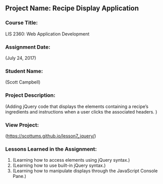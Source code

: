 ## Project Name:  Recipe Display Application

### Course Title:
LIS 2360:  Web Application Development

### Assignment Date:  
(July 24, 2017)

### Student Name:  
(Scott Campbell)

### Project Description:
(Adding jQuery code that displays the elements containing a recipe’s ingredients and instructions when a user clicks the associated headers. )

### View Project:
(https://scottums.github.io/lesson7_jquery/)

### Lessons Learned in the Assignment:
1. (Learning how to access elements using jQuery syntax.)
2. (Learning how to use built-in jQuery syntax.)
3. (Learning how to manipulate displays through the JavaScript Console Pane.)

